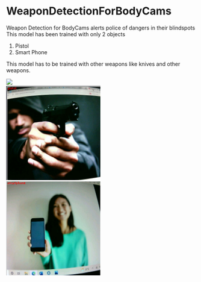 # WeaponDetectionForBodyCams

Weapon Detection for BodyCams alerts police of dangers in their blindspots
This model has been trained with only 2 objects 
 1. Pistol
 2. Smart Phone

 This model has to be trained with other weapons like knives and other weapons.
 
 <div class="row">
  <div class="column">
<img src="https://github.com/ShankarKuchibhotla/WeaponDetectionForBodyCams/blob/main/demo.gif" width=500>
 </div>
 <div class="column">
<img src="https://github.com/ShankarKuchibhotla/WeaponDetectionForBodyCams/blob/main/pistol.JPG" width=250 height=250>
  </div>
  <div class="column">
<img src="https://github.com/ShankarKuchibhotla/WeaponDetectionForBodyCams/blob/main/phone.JPG" width=250 height=250>
   </div>
 </div>

